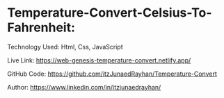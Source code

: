 # Temperature-Convert-Celsius-To-Fahrenheit:

Technology Used: Html, Css, JavaScript

Live Link: https://web-genesis-temperature-convert.netlify.app/

GitHub Code: https://github.com/itzJunaedRayhan/Temperature-Convert

Author: https://www.linkedin.com/in/itzjunaedrayhan/
